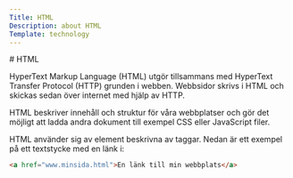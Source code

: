 ```yaml
---
Title: HTML
Description: about HTML
Template: technology
---
```


<div class="two-col-content">

<div markdown="1">
# HTML

HyperText Markup Language (HTML) utgör tillsammans med HyperText Transfer Protocol (HTTP) grunden i webben. Webbsidor skrivs i HTML och skickas sedan över internet med hjälp av HTTP.

HTML beskriver innehåll och struktur för våra webbplatser och gör det möjligt att ladda andra dokument till exempel CSS eller JavaScript filer.

HTML använder sig av element beskrivna av taggar. Nedan är ett exempel på ett textstycke med en länk i:

```html
<a href="www.minsida.html">En länk till min webbplats</a>
```

</div>
</div>